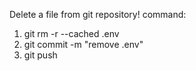 Delete a file from git repository!
command:
1. git rm -r --cached .env
2. git commit -m "remove .env"
3. git push 
